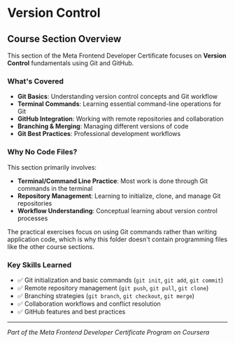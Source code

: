 # Version Control

## Course Section Overview

This section of the Meta Frontend Developer Certificate focuses on **Version Control** fundamentals using Git and GitHub.

### What's Covered

- **Git Basics**: Understanding version control concepts and Git workflow
- **Terminal Commands**: Learning essential command-line operations for Git
- **GitHub Integration**: Working with remote repositories and collaboration
- **Branching & Merging**: Managing different versions of code
- **Git Best Practices**: Professional development workflows

### Why No Code Files?

This section primarily involves:
- **Terminal/Command Line Practice**: Most work is done through Git commands in the terminal
- **Repository Management**: Learning to initialize, clone, and manage Git repositories
- **Workflow Understanding**: Conceptual learning about version control processes

The practical exercises focus on using Git commands rather than writing application code, which is why this folder doesn't contain programming files like the other course sections.

### Key Skills Learned

- ✅ Git initialization and basic commands (`git init`, `git add`, `git commit`)
- ✅ Remote repository management (`git push`, `git pull`, `git clone`)
- ✅ Branching strategies (`git branch`, `git checkout`, `git merge`)
- ✅ Collaboration workflows and conflict resolution
- ✅ GitHub features and best practices

---

*Part of the Meta Frontend Developer Certificate Program on Coursera*
